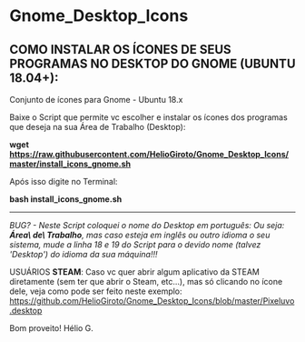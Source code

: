 # Gnome_Desktop_Icons
## COMO INSTALAR OS ÍCONES DE SEUS PROGRAMAS NO DESKTOP DO GNOME (UBUNTU 18.04+):

Conjunto de ícones para Gnome - Ubuntu 18.x

Baixe o Script que permite vc escolher e instalar os ícones dos programas que deseja na sua Área de Trabalho (Desktop):

**wget https://raw.githubusercontent.com/HelioGiroto/Gnome_Desktop_Icons/master/install_icons_gnome.sh**

Após isso digite no Terminal:

**bash install_icons_gnome.sh**

-------------------

*BUG? - Neste Script coloquei o nome do Desktop em português: Ou seja: **Área\ de\ Trabalho**, mas caso esteja em inglês ou outro idioma o seu sistema, mude a linha 18 e 19 do Script para o devido nome (talvez 'Desktop') do idioma da sua máquina!!!*

USUÁRIOS **STEAM**: Caso vc quer abrir algum aplicativo da STEAM diretamente (sem ter que abrir o Steam, etc...), mas só clicando no ícone dele, veja como pode ser feito neste exemplo: https://github.com/HelioGiroto/Gnome_Desktop_Icons/blob/master/Pixeluvo.desktop 

Bom proveito!
Hélio G.
